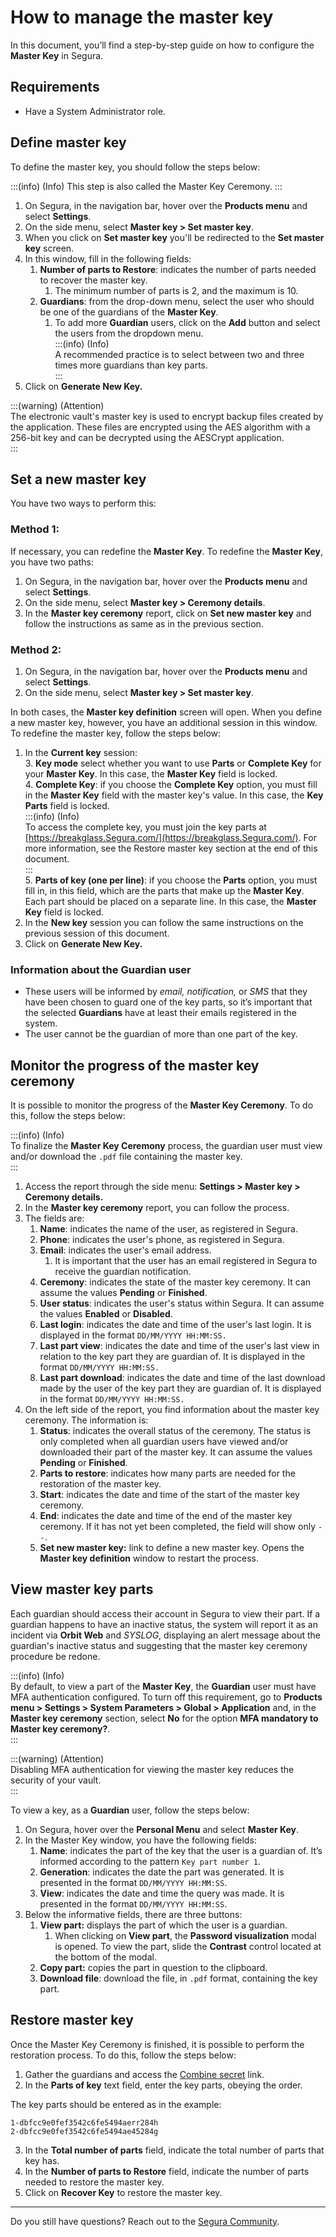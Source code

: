 # How to manage the master key

In this document, you’ll find a step-by-step guide on how to configure the **Master Key** in Segura.

## **Requirements**

* Have a System Administrator role.

## **Define master key**

To define the master key, you should follow the steps below:

:::(info) (Info)
 This step is also called the Master Key Ceremony.
:::

1. On Segura, in the navigation bar, hover over the **Products menu** and select **Settings**.
2. On the side menu, select **Master key > Set master key**.
3. When you click on **Set master key** you'll be redirected to the **Set master key** screen.  
4. In this window, fill in the following fields:  
   1. **Number of parts to Restore**: indicates the number of parts needed to recover the master key.  
      1. The minimum number of parts is 2, and the maximum is 10\.  
   2. **Guardians**: from the drop-down menu, select the user who should be one of the guardians of the **Master Key**.  
      1. To add more **Guardian** users, click on the **Add** button and select the users from the dropdown menu.  
          :::(info) (Info)  
          A recommended practice is to select between two and three times more guardians than key parts.  
         :::  
5. Click on **Generate New Key.**

:::(warning) (Attention)  
The electronic vault's master key is used to encrypt backup files created by the application. These files are encrypted using the AES algorithm with a 256-bit key and can be decrypted using the AESCrypt application.  
:::

## **Set a new master key**

You have two ways to perform this:

### Method 1:

If necessary, you can redefine the **Master Key**. To redefine the **Master Key**, you have two paths:

1. On Segura, in the navigation bar, hover over the **Products menu** and select **Settings**.
2. On the side menu, select **Master key > Ceremony details**.
3. In the **Master key ceremony** report, click on **Set new master key** and follow the instructions as same as in the previous section.

###  Method 2:

1. On Segura, in the navigation bar, hover over the **Products menu** and select **Settings**.
2. On the side menu, select **Master key > Set master key**.

In both cases, the **Master key definition** screen will open. When you define a new master key, however, you have an additional session in this window. To redefine the master key, follow the steps below:

1. In the **Current key** session:  
   3. **Key mode** select whether you want to use **Parts** or **Complete Key** for your **Master Key**. In this case, the **Master Key** field is locked.  
   4. **Complete Key**: if you choose the **Complete Key** option, you must fill in the **Master Key** field with the master key's value. In this case, the **Key Parts** field is locked.  
      :::(info) (Info)  
      To access the complete key, you must join the key parts at [https://breakglass.Segura.com/](https://breakglass.Segura.com/). For more information, see the Restore master key section at the end of this document.  
      :::  
   5. **Parts of key (one per line)**: if you choose the **Parts** option, you must fill in, in this field, which are the parts that make up the **Master Key**. Each part should be placed on a separate line. In this case, the **Master Key** field is locked.  
2. In the **New key** session you can follow the same instructions on the previous session of this document.  
3. Click on **Generate New Key.**

### **Information about the Guardian user**

* These users will be informed by *email, notification,* or *SMS* that they have been chosen to guard one of the key parts, so it’s important that the selected **Guardians** have at least their emails registered in the system.  
* The user cannot be the guardian of more than one part of the key.

## **Monitor the progress of the master key ceremony**

It is possible to monitor the progress of the **Master Key Ceremony**. To do this, follow the steps below:

:::(info) (Info)  
To finalize the **Master Key Ceremony** process, the guardian user must view and/or download the `.pdf` file containing the master key.  
:::

1. Access the report through the side menu: **Settings \> Master key \> Ceremony details.**  
2. In the **Master key ceremony** report, you can follow the process.  
3. The fields are:  
   1. **Name**: indicates the name of the user, as registered in Segura.  
   2. **Phone**: indicates the user's phone, as registered in Segura.  
   3. **Email**: indicates the user's email address.  
      1. It is important that the user has an email registered in Segura to receive the guardian notification.  
   4. **Ceremony**: indicates the state of the master key ceremony. It can assume the values **Pending** or **Finished**.  
   5. **User status**: indicates the user's status within Segura. It can assume the values **Enabled** or **Disabled**.  
   6. **Last login**: indicates the date and time of the user's last login. It is displayed in the format `DD/MM/YYYY HH:MM:SS.`  
   7. **Last part view**: indicates the date and time of the user's last view in relation to the key part they are guardian of. It is displayed in the format `DD/MM/YYYY HH:MM:SS.`  
   8. **Last part download**: indicates the date and time of the last download made by the user of the key part they are guardian of. It is displayed in the format `DD/MM/YYYY HH:MM:SS.`  
4. On the left side of the report, you find information about the master key ceremony. The information is:  
   1. **Status**: indicates the overall status of the ceremony. The status is only completed when all guardian users have viewed and/or downloaded their part of the master key. It can assume the values **Pending** or **Finished**.  
   2. **Parts to restore**: indicates how many parts are needed for the restoration of the master key.  
   3. **Start**: indicates the date and time of the start of the master key ceremony.  
   4. **End**: indicates the date and time of the end of the master key ceremony. If it has not yet been completed, the field will show only `--`.  
   5. **Set new master key:** link to define a new master key. Opens the **Master key definition** window to restart the process.

## **View master key parts**

Each guardian should access their account in Segura to view their part. If a guardian happens to have an inactive status, the system will report it as an incident via **Orbit Web** and *SYSLOG*, displaying an alert message about the guardian's inactive status and suggesting that the master key ceremony procedure be redone.

:::(info) (Info)  
By default, to view a part of the **Master Key**, the **Guardian** user must have MFA authentication configured. To turn off this requirement, go to **Products menu \> Settings \> System Parameters \> Global \> Application** and, in the **Master key ceremony** section, select **No** for the option **MFA mandatory to Master key ceremony?**.  
:::

:::(warning) (Attention)  
Disabling MFA authentication for viewing the master key reduces the security of your vault.  
:::

To view a key, as a **Guardian** user, follow the steps below:

1. On Segura, hover over the **Personal Menu** and select **Master Key**.  
2. In the Master Key window, you have the following fields:  
   1. **Name**: indicates the part of the key that the user is a guardian of. It’s informed according to the pattern `Key part number 1`.  
   2. **Generation**: indicates the date the part was generated. It is presented in the format `DD/MM/YYYY HH:MM:SS`.  
   3. **View**: indicates the date and time the query was made. It is presented in the format `DD/MM/YYYY HH:MM:SS`.  
3. Below the informative fields, there are three buttons:  
   1. **View part:** displays the part of which the user is a guardian.  
      1. When clicking on **View part**, the **Password visualization** modal is opened. To view the part, slide the **Contrast** control located at the bottom of the modal.  
   2. **Copy part:** copies the part in question to the clipboard.  
   3. **Download file**: download the file, in `.pdf` format, containing the key part.

## **Restore master key**

Once the Master Key Ceremony is finished, it is possible to perform the restoration process. To do this, follow the steps below:

1. Gather the guardians and access the [Combine secret](https://breakglass.Segura.com/) link.  
2. In the **Parts of key** text field, enter the key parts, obeying the order.

The key parts should be entered as in the example:

```
1-dbfcc9e0fef3542c6fe5494aerr284h 
2-dbfcc9e0fef3542c6fe5494ae45284g
```

3. In the **Total number of parts** field, indicate the total number of parts that key has.  
4. In the **Number of parts to Restore** field, indicate the number of parts needed to restore the master key.  
5. Click on **Recover Key** to restore the master key.

---

Do you still have questions? Reach out to the [Segura Community](https://community.Segura.io/).